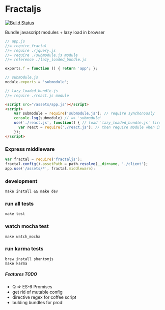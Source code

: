Fractaljs
=============
[![Build Status](https://travis-ci.org/dmitriiabramov/fractaljs.svg?branch=master)](https://travis-ci.org/dmitriiabramov/async-require)

Bundle javascript modules + lazy load in browser

```javascript
// app.js
//= require_fractal
//= require ./jquery.js
//= require ./submodule.js module
//= reference ./lazy_loaded_bundle.js

exports.f = function () { return 'app'; };
```

```javascript
// submodule.js
module.exports = 'submodule';
```

```javascript
// lazy_loaded_bundle.js
//= require ./react.js module
```



```html
<script src="/assets/app.js"></script>
<script>
    var submodule = require('submodule.js'); // require synchonously
    console.log(submodule) // => 'submodule'
    use('./react.js', function() { // load 'lazy_loaded_bundle.js' first
      var react = require('./react.js'); // then require module when it's available
    });
</script>
```

### Express middleware
```javascript
var fractal = require('fractaljs');
fractal.config().assetPath = path.resolve(__dirname, './client');
app.use('/assets/*', fractal.middleware);
```


### development
```shell
make install && make dev
```

### run all tests
```shell
make test
```

### watch mocha test
```shell
make watch_mocha
```

### run karma tests
```shell
brew install phantomjs
make karma
```

##### Features TODO
- Q => ES-6 Promises
- get rid of mutable config
- directive regex for coffee script
- bulding bundles for prod
